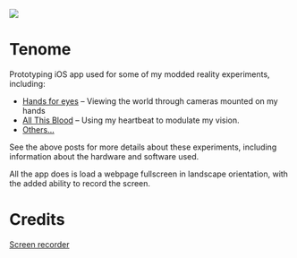 ![](https://upload.wikimedia.org/wikipedia/commons/a/ac/Oda_Teme-bozu.jpg)

# Tenome
Prototyping iOS app used for some of my modded reality experiments, including:

* [Hands for eyes][hands] – Viewing the world through cameras mounted on my hands
* [All This Blood][blood] – Using my heartbeat to modulate my vision.
* [Others...][mr]

See the above posts for more details about these experiments, including information about the hardware and software used.

All the app does is load a webpage fullscreen in landscape orientation, with the added ability to record the screen.


# Credits
[Screen recorder](https://github.com/alskipp/ASScreenRecorder)



[blood]: http://blog.mattbierner.com/all-this-blood/
[hands]: http://blog.mattbierner.com/tenome/
[mr]: http://blog.mattbierner.com/series/modded-reality

